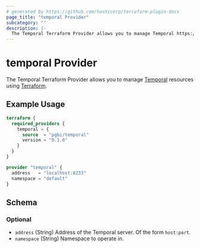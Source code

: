 ```yaml
---
# generated by https://github.com/hashicorp/terraform-plugin-docs
page_title: "temporal Provider"
subcategory: ""
description: |-
  The Temporal Terraform Provider allows you to manage Temporal https://temporal.io/ resources using Terraform https://www.terraform.io/.
---
```


# temporal Provider

The Temporal Terraform Provider allows you to manage [Temporal](https://temporal.io/) resources using [Terraform](https://www.terraform.io/).

## Example Usage

```terraform
terraform {
  required_providers {
    temporal = {
      source  = "pgbi/temporal"
      version = "0.1.0"
    }
  }
}

provider "temporal" {
  address   = "localhost:8233"
  namespace = "default"
}
```

<!-- schema generated by tfplugindocs -->
## Schema

### Optional

- `address` (String) Address of the Temporal server. Of the form `host:port`.
- `namespace` (String) Namespace to operate in.
